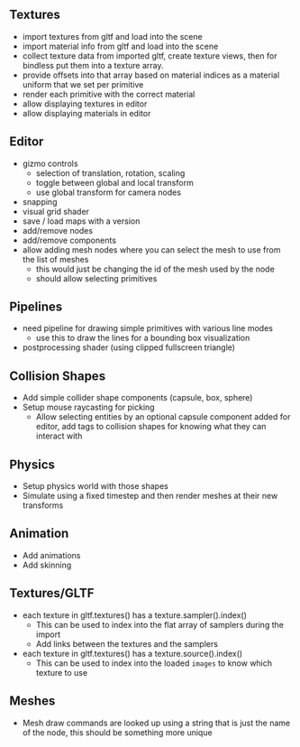 ## Textures

- import textures from gltf and load into the scene
- import material info from gltf and load into the scene
- collect texture data from imported gltf, create texture views, then for bindless put them into a texture array.
- provide offsets into that array based on material indices as a material uniform that we set per primitive
- render each primitive with the correct material
- allow displaying textures in editor
- allow displaying materials in editor

## Editor

- gizmo controls
    - selection of translation, rotation, scaling
    - toggle between global and local transform
    - use global transform for camera nodes
- snapping
- visual grid shader
- save / load maps with a version
- add/remove nodes
- add/remove components
- allow adding mesh nodes where you can select the mesh to use from the list of meshes
    - this would just be changing the id of the mesh used by the node
    - should allow selecting primitives

## Pipelines

- need pipeline for drawing simple primitives with various line modes
  - use this to draw the lines for a bounding box visualization
- postprocessing shader (using clipped fullscreen triangle)

## Collision Shapes

- Add simple collider shape components (capsule, box, sphere)
- Setup mouse raycasting for picking
  - Allow selecting entities by an optional capsule component added for editor,
    add tags to collision shapes for knowing what they can interact with

## Physics


- Setup physics world with those shapes
- Simulate using a fixed timestep and then render meshes at their new transforms

## Animation

- Add animations
- Add skinning


## Textures/GLTF

- each texture in gltf.textures() has a texture.sampler().index()
  - This can be used to index into the flat array of samplers during the import
  - Add links between the textures and the samplers
- each texture in gltf.textures() has a texture.source().index()
  - This can be used to index into the loaded `images` to know which texture to use

## Meshes

- Mesh draw commands are looked up using a string that is just the name of the node, this should be something more unique
